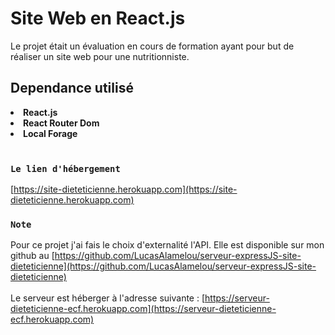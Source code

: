 # Site Web en React.js

Le projet était un évaluation en cours de formation ayant pour but de réaliser un site web pour une nutritionniste.

## Dependance utilisé

<b>
<li>React.js</li>
<li>React Router Dom</li>
<li>Local Forage</li>
</b>
<br>

### `Le lien d'hébergement`

[https://site-dieteticienne.herokuapp.com](https://site-dieteticienne.herokuapp.com) <br>

### `Note`

Pour ce projet j'ai fais le choix d'externalité l'API.
Elle est disponible sur mon github au [https://github.com/LucasAlamelou/serveur-expressJS-site-dieteticienne](https://github.com/LucasAlamelou/serveur-expressJS-site-dieteticienne) <br> <br>
Le serveur est héberger à l'adresse suivante : [https://serveur-dieteticienne-ecf.herokuapp.com](https://serveur-dieteticienne-ecf.herokuapp.com)
